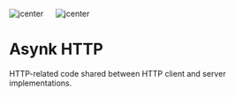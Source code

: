 ![jcenter](https://img.shields.io/badge/_jcenter_-0.0.0.17.1-6688ff.png?style=flat) &#x2003; ![jcenter](https://img.shields.io/badge/_Tests_-41/41-green.png?style=flat)
# Asynk HTTP
HTTP-related code shared between HTTP client and server implementations.